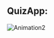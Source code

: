 ## QuizApp: 

![Animation2](https://user-images.githubusercontent.com/106253049/190870003-5b673d30-0a97-499d-976e-47dee9e578b1.gif)
